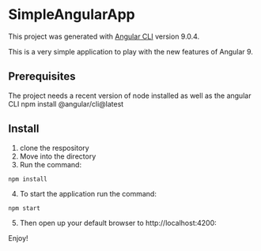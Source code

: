 # SimpleAngularApp

This project was generated with [Angular CLI](https://github.com/angular/angular-cli) version 9.0.4.

This is a very simple application to play with the new features of Angular 9. 

## Prerequisites
The project needs a recent version of node installed as well as the angular CLI
npm install @angular/cli@latest

## Install
1. clone the respository
2. Move into the directory 
3. Run the command: 
```
npm install 
```
4. To start the application run the command: 
```
npm start
```
5. Then open up your default browser to http://localhost:4200: 

Enjoy!
